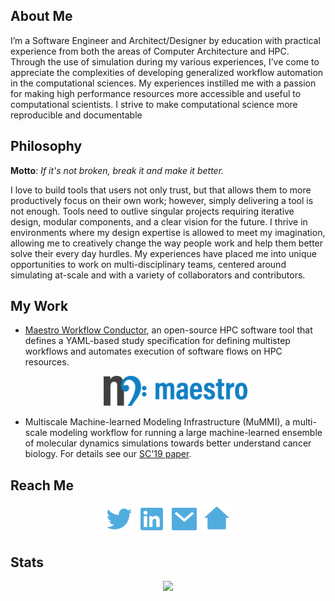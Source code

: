 ## About Me

I’m a Software Engineer and Architect/Designer by education with practical experience from both the areas of Computer Architecture and HPC. Through the use of simulation during my various experiences, I’ve come to appreciate the complexities of developing generalized workflow automation in the computational sciences. My experiences instilled me with a passion for making high performance resources more accessible and useful to computational scientists. I strive to make computational science more reproducible and documentable

## Philosophy

**Motto**: *If it's not broken, break it and make it better.*

I love to build tools that users not only trust, but that allows them to more productively focus on their own work; however, simply delivering a tool is not enough. Tools need to outlive singular projects requiring iterative design, modular components, and a clear vision for the future. I thrive in environments where my design expertise is allowed to meet my imagination, allowing me to creatively change the way people work and help them better solve their every day hurdles. My experiences have placed me into unique opportunities to work on multi-disciplinary teams, centered around simulating at-scale and with a variety of collaborators and contributors.

## My Work
<ul>
<li>
<a href="https://github.com/LLNL/maestrowf">Maestro Workflow Conductor</a>, an open-source HPC software tool that defines a YAML-based study specification for defining multistep workflows and automates execution of software flows on HPC resources.
<p align="center" ><a href="https://github.com/LLNL/maestrowf" alt="Orchestrate your workflows with ease!"><img src="https://github.com/LLNL/maestrowf/raw/develop/assets/logo.png?raw=true" height=48></a></p>
</li>

<li>Multiscale Machine-learned Modeling Infrastructure (MuMMI), a multi-scale modeling workflow for running a large machine-learned ensemble of molecular dynamics simulations towards better understand cancer biology. For details see our <a href="https://dl.acm.org/doi/10.1145/3295500.3356197">SC'19 paper</a>.
</li>
</ul>

## Reach Me
<p align="center">
    <a href="https://twitter.com/therapiditalian" alt="Twitter"><img src="https://raw.githubusercontent.com/FrankD412/frankd412/master/assets/icons/twitter-fill-blue.svg" height=48></a>
    <a href="http://linkedin.com/in/francesco-di-natale-08330867" alt="Linkedin"><img src="https://raw.githubusercontent.com/FrankD412/frankd412/master/assets/icons/linkedin-box-fill-blue.svg" height=48></a>
    <a href="mailto:frank.dinatale1988@gmail.com" alt="Contact me"><img src="https://raw.githubusercontent.com/FrankD412/frankd412/master/assets/icons/mail-fill-blue.svg" height=48></a>
    <a href="https://frankd412.github.io/" alt="My site"><img src="https://raw.githubusercontent.com/FrankD412/frankd412/master/assets/icons/home-2-fill-blue.svg" height=48></a>
</p>

## Stats
<p align="center">
  <img src="https://github-readme-stats.vercel.app/api?username=frankd412&show_icons=true&theme=react" />
</p>